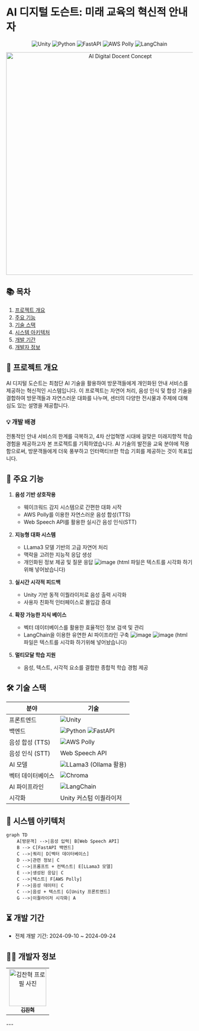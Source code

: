 # AI 디지털 도슨트: 미래 교육의 혁신적 안내자

<p align="center">
  <img src="https://img.shields.io/badge/Unity-000000?style=for-the-badge&logo=unity&logoColor=white" alt="Unity">
  <img src="https://img.shields.io/badge/Python-3776AB?style=for-the-badge&logo=python&logoColor=white" alt="Python">
  <img src="https://img.shields.io/badge/FastAPI-009688?style=for-the-badge&logo=fastapi&logoColor=white" alt="FastAPI">
  <img src="https://img.shields.io/badge/AWS_Polly-FF9900?style=for-the-badge&logo=amazon-aws&logoColor=white" alt="AWS Polly">
  <img src="https://img.shields.io/badge/LangChain-121D33?style=for-the-badge&logo=chainlink&logoColor=white" alt="LangChain">
</p>

<p align="center">
  <img src="https://github.com/user-attachments/assets/eecc04ac-079d-439b-a841-6e2f1af1b109" alt="AI Digital Docent Concept" width="600">
</p>

## 📚 목차
1. [프로젝트 개요](#-프로젝트-개요)
2. [주요 기능](#-주요-기능)
3. [기술 스택](#-기술-스택)
4. [시스템 아키텍처](#-시스템-아키텍처)
5. [개발 기간](#-개발-기간)
6. [개발자 정보](#-개발자-정보)

## 🎨 프로젝트 개요

AI 디지털 도슨트는 최첨단 AI 기술을 활용하여 방문객들에게 개인화된 안내 서비스를 제공하는 혁신적인 시스템입니다. 이 프로젝트는 자연어 처리, 음성 인식 및 합성 기술을 결합하여 방문객들과 자연스러운 대화를 나누며, 센터의 다양한 전시물과 주제에 대해 심도 있는 설명을 제공합니다.

### 💡 개발 배경
전통적인 안내 서비스의 한계를 극복하고, 4차 산업혁명 시대에 걸맞은 미래지향적 학습 경험을 제공하고자 본 프로젝트를 기획하였습니다. AI 기술의 발전을 교육 분야에 적용함으로써, 방문객들에게 더욱 풍부하고 인터랙티브한 학습 기회를 제공하는 것이 목표입니다.

## 🚀 주요 기능

1. **음성 기반 상호작용**
   - 웨이크워드 감지 시스템으로 간편한 대화 시작
   - AWS Polly를 이용한 자연스러운 음성 합성(TTS)
   - Web Speech API를 활용한 실시간 음성 인식(STT)

2. **지능형 대화 시스템**
   - LLama3 모델 기반의 고급 자연어 처리
   - 맥락을 고려한 지능적 응답 생성
   - 개인화된 정보 제공 및 질문 응답
![image](https://github.com/user-attachments/assets/539b0dce-e778-420c-8500-7eb0c0f91a88)
(html 파일은 텍스트를 시각화 하기위해 넣어놨습니다)

3. **실시간 시각적 피드백**
   - Unity 기반 동적 이퀄라이저로 음성 출력 시각화
   - 사용자 친화적 인터페이스로 몰입감 증대

4. **확장 가능한 지식 베이스**
   - 벡터 데이터베이스를 활용한 효율적인 정보 검색 및 관리
   - LangChain을 이용한 유연한 AI 파이프라인 구축
![image](https://github.com/user-attachments/assets/e2557b5f-af46-4935-8df0-374df2921a05)
![image](https://github.com/user-attachments/assets/ac2c9263-8d1e-44fe-9099-657f105e97e9)
(html 파일은 텍스트를 시각화 하기위해 넣어놨습니다)


5. **멀티모달 학습 지원**
   - 음성, 텍스트, 시각적 요소를 결합한 종합적 학습 경험 제공

## 🛠 기술 스택

| 분야 | 기술 |
|------|------|
| 프론트엔드 | ![Unity](https://img.shields.io/badge/Unity-000000?style=for-the-badge&logo=unity&logoColor=white) |
| 백엔드 | ![Python](https://img.shields.io/badge/Python-3776AB?style=for-the-badge&logo=python&logoColor=white) ![FastAPI](https://img.shields.io/badge/FastAPI-009688?style=for-the-badge&logo=fastapi&logoColor=white) |
| 음성 합성 (TTS) | ![AWS Polly](https://img.shields.io/badge/AWS_Polly-FF9900?style=for-the-badge&logo=amazon-aws&logoColor=white) |
| 음성 인식 (STT) | Web Speech API |
| AI 모델 | ![LLama3](https://img.shields.io/badge/LLama3-4B275F?style=for-the-badge&logo=meta&logoColor=white) (Ollama 활용) |
| 벡터 데이터베이스 | ![Chroma](https://img.shields.io/badge/Chroma-00ADD8?style=for-the-badge) |
| AI 파이프라인 | ![LangChain](https://img.shields.io/badge/LangChain-121D33?style=for-the-badge&logo=chainlink&logoColor=white) |
| 시각화 | Unity 커스텀 이퀄라이저 |

## 📐 시스템 아키텍처

```mermaid
graph TD
    A[방문객] -->|음성 입력| B[Web Speech API]
    B --> C[FastAPI 백엔드]
    C -->|쿼리| D[벡터 데이터베이스]
    D -->|관련 정보| C
    C -->|프롬프트 + 컨텍스트| E[LLama3 모델]
    E -->|생성된 응답| C
    C -->|텍스트| F[AWS Polly]
    F -->|음성 데이터| C
    C -->|음성 + 텍스트| G[Unity 프론트엔드]
    G -->|이퀄라이저 시각화| A
```

## ⏳ 개발 기간
- 전체 개발 기간: 2024-09-10 ~ 2024-09-24

## 👨‍💻 개발자 정보

<table>
  <tr>
    <td align="center">
      <a href="https://github.com/chanhyuckkim">
        <img src="https://github.com/KIMGUUNI/A_EyeF/assets/118683437/278b105e-c98e-4238-a8b3-0a6a54cd0908" width="100px;" alt="김찬혁 프로필 사진"/><br />
        <sub><b>김찬혁</b></sub>
      </a>
    </td>
  </tr>
</table>
---
